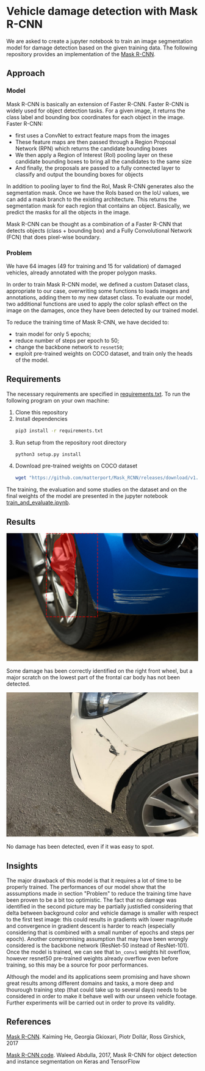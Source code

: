
# Vehicle damage detection with Mask R-CNN
We are asked to create a jupyter notebook to train an image segmentation model for damage detection based on the given training data. The following repository provides an implementation of the [Mask R-CNN](https://github.com/matterport/Mask_RCNN). 

## Approach
### Model
Mask R-CNN is basically an extension of Faster R-CNN. Faster R-CNN is widely used for object detection tasks. For a given image, it returns the class label and bounding box coordinates for each object in the image. Faster R-CNN:
- first uses a ConvNet to extract feature maps from the images
- These feature maps are then passed through a Region Proposal Network (RPN) which returns the candidate bounding boxes
- We then apply a Region of Interest (RoI) pooling layer on these candidate bounding boxes to bring all the candidates to the same size
- And finally, the proposals are passed to a fully connected layer to classify and output the bounding boxes for objects

In addition to pooling layer to find the RoI, Mask R-CNN generates also the segmentation mask. Once we have the RoIs based on the IoU values, we can add a mask branch to the existing architecture. This returns the segmentation mask for each region that contains an object. Basically, we predict the masks for all the objects in the image. 

Mask R-CNN can be thought as a combination of a Faster R-CNN that detects objects (class + bounding box) and a Fully Convolutional Network (FCN) that does pixel-wise boundary.

### Problem
We have 64 images (49 for training and 15 for validation) of damaged vehicles, already annotated with the proper polygon masks. 

In order to train Mask R-CNN model, we defined a custom Dataset class, appropriate to our case, overwriting some functions to loads images and annotations, adding them to my new dataset class. To evaluate our model, two additional functions are used to apply the color splash effect on the image on the damages, once they have been detected by our trained model. 

To reduce the training time of Mask R-CNN, we have decided to: 
- train model for only 5 epochs;
- reduce number of steps per epoch to 50;
- change the backbone network to `resnet50`;
- exploit pre-trained weights on COCO dataset, and train only the heads of the model. 


## Requirements
The necessary requirements are specified in [requirements.txt](https://github.com/lucabnf/damage-detection/blob/master/requirements.txt). To run the following program on your own machine: 
1. Clone this repository
2. Install dependencies
   ```bash
   pip3 install -r requirements.txt
   ```
3. Run setup from the repository root directory
    ```bash
    python3 setup.py install
    ``` 
4. Download pre-trained weights on COCO dataset
   ```bash
   wget "https://github.com/matterport/Mask_RCNN/releases/download/v1.0/mask_rcnn_coco.h5"
   ```

The training, the evaluation and some studies on the dataset and on the final weights of the model are presented in the jupyter notebook [train_and_evaluate.ipynb](https://github.com/lucabnf/damage-detection/blob/master/train_and_evaluate.ipynb).

## Results
![Result on test image test1.png](images/detected_damage_test1.png)

Some damage has been correctly identified on the right front wheel, but a major scratch on the lowest part of the frontal car body has not been detected.

![Result on test image test2.png](images/detected_damage_test2.png)

No damage has been detected, even if it was easy to spot.

## Insights
The major drawback of this model is that it requires a lot of time to be properly trained. The performances of our model show that the asssumptions made in section "Problem" to reduce the training time have been proven to be a bit too optimistic. The fact that no damage was identified in the second picture may be partially justisfied considering that delta between background color and vehicle damage is smaller with respect to the first test image: this could results in gradients with lower magnitude and convergence in gradient descent is harder to reach (especially considering that is combined with a small number of epochs and steps per epoch). Another compromising assumption that may have been wrongly considered is the backbone network (ResNet-50 instead of ResNet-101). Once the model is trained, we can see that `bn_conv1` weights hit overflow, however resnet50 pre-trained weights already overflow even before training, so this may be a source for poor performances.  

Although the model and its applications seem promising and have shown great results among different domains and tasks, a more deep and thourough training step (that could take up to several days) needs to be considered in order to make it behave well with our unseen vehicle footage. Further experiments will be carried out in order to prove its validity.

## References
[Mask R-CNN](https://arxiv.org/abs/1703.06870). Kaiming He, Georgia Gkioxari, Piotr Dollár, Ross Girshick, 2017

[Mask R-CNN code](https://github.com/matterport/Mask_RCNN). Waleed Abdulla, 2017, Mask R-CNN for object detection and instance segmentation on Keras and TensorFlow
